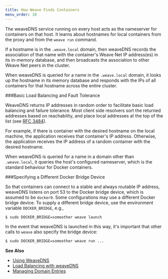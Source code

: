 ```yaml
---
title: How Weave Finds Containers
menu_order: 10
---
```



The weaveDNS service running on every host acts as the nameserver for
containers on that host. It learns about hostnames for local containers
from the proxy and from the `weave run` command.  

If a hostname is in the `.weave.local` domain, then weaveDNS records the association of that
name with the container's Weave Net IP address(es) in its in-memory
database, and then broadcasts the association to other Weave Net peers in the
cluster.

When weaveDNS is queried for a name in the `.weave.local` domain, it
looks up the hostname in its memory database and responds with the IPs
of all containers for that hostname across the entire cluster.

###Basic Load Balancing and Fault Tolerance

WeaveDNS returns IP addresses in random order to facilitate basic
load balancing and failure tolerance. Most client side resolvers sort
the returned addresses based on reachability, and place local addresses
at the top of the list (see [RFC 3484](https://www.ietf.org/rfc/rfc3484.txt)).

For example, if there is container with the desired hostname on the local
machine, the application receives that container's IP address.
Otherwise, the application receives the IP address of a random
container with the desired hostname.

When weaveDNS is queried for a name in a domain other than
`.weave.local`, it queries the host's configured nameserver, which is
the standard behaviour for Docker containers.

###Specifying a Different Docker Bridge Device

So that containers can connect to a stable and always routable IP
address, weaveDNS listens on port 53 to the Docker bridge device, which
is assumed to be `docker0`.  Some configurations may use a different
Docker bridge device. To supply a different bridge device, use the
environment variable `DOCKER_BRIDGE`, e.g.,

```bash
$ sudo DOCKER_BRIDGE=someother weave launch
```

In the event that weaveDNS is launched in this way, it's important that
other calls to `weave` also specify the bridge device:

```bash
$ sudo DOCKER_BRIDGE=someother weave run ...
```

**See Also**

 * [Using WeaveDNS](/site/weavedns.md)
 * [Load Balancing with weaveDNS](/site/weavedns/load-balance-fault-weavedns.md)
 * [Managing Domain Entries](/site/weavedns/managing-domains-weavedns.md)
